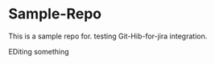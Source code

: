# Sample-Repo

This is a sample repo for.  testing Git-Hib-for-jira integration.

EDiting something
